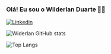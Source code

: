 ### Olá! Eu sou o Wilderlan Duarte 👋🏻

[![Linkedin](https://img.shields.io/badge/LinkedIn-0077B5?style=for-the-badge&logo=linkedin&logoColor=white)](https://www.linkedin.com/in/wilderlan-bento-ara%C3%BAjo-duarte-05437189/)


![Widerlan GitHub stats](https://github-readme-stats.vercel.app/api?username=wilderlan&show_icons=true&theme=onedark)

![Top Langs](https://github-readme-stats.vercel.app/api/top-langs/?username=wilderlan&layout=compact)
